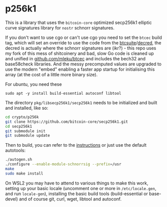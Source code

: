 # p256k1

This is a library that uses the `bitcoin-core` optimized secp256k1 elliptic
curve signatures library for `nostr` schnorr signatures.

If you don't want to use cgo or can't use cgo you need to set the `btcec` 
build tag, which will set an override to use the code from the 
[btcsuite](https://github.com/btcsuite/btcd)/[decred](https://github.com/decred/dcrd/tree/master/dcrec), 
the decred is actually where the schnorr signatures are (ikr?) - this repo 
uses my fork of this mess of shitcoinery and bad, slow Go code is cleaned up 
and unified in [github.com/mleku/btcec](https://github.com/mleku/btcec) and 
includes the bech32 and base58check libraries. And the messy precomputed 
values are upgraded to use the modern "embed" enabling a faster app startup 
for initialising this array (at the cost of a little more binary size).

For ubuntu, you need these

    sudo apt -y install build-essential autoconf libtool  

The directory `pkg/libsecp256k1/secp256k1` needs to be initialized and built
and installed, like so:

```bash
cd crypto/p256k
git clone https://github.com/bitcoin-core/secp256k1.git
cd secp256k1
git submodule init
git submodule update
```

Then to build, you can refer to the [instructions](./secp256k1/README.md) or
just use the default autotools:

```bash
./autogen.sh
./configure --enable-module-schnorrsig --prefix=/usr
make
sudo make install
```

On WSL2 you may have to attend to various things to make this work, setting up your basic locale (uncomment one or more in `/etc/locale.gen`, and run `locale-gen`), installing the basic build tools (build-essential or base-devel) and of course git, curl, wget, libtool and autoconf.